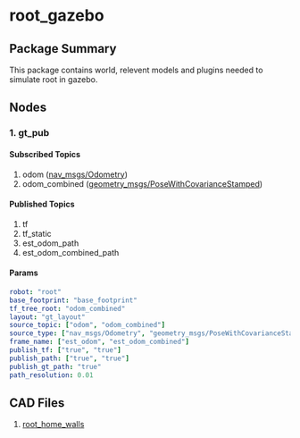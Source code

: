 # root_gazebo
## Package Summary
This package contains world, relevent models and plugins needed to simulate root in gazebo.
## Nodes
### 1. gt_pub
#### Subscribed Topics
1. odom ([nav_msgs/Odometry](http://docs.ros.org/en/melodic/api/nav_msgs/html/msg/Odometry.html))
2. odom_combined ([geometry_msgs/PoseWithCovarianceStamped](http://docs.ros.org/en/melodic/api/geometry_msgs/html/msg/PoseWithCovarianceStamped.html))
#### Published Topics
1. tf
2. tf_static
3. est_odom_path
4. est_odom_combined_path
#### Params
```YAML
robot: "root"
base_footprint: "base_footprint"
tf_tree_root: "odom_combined"
layout: "gt_layout"
source_topic: ["odom", "odom_combined"]
source_type: ["nav_msgs/Odometry", "geometry_msgs/PoseWithCovarianceStamped"]
frame_name: ["est_odom", "est_odom_combined"]
publish_tf: ["true", "true"]
publish_path: ["true", "true"]
publish_gt_path: "true"
path_resolution: 0.01
```
## CAD Files
1. [root_home_walls](https://cad.onshape.com/documents/1ba97690d0a1c133704d4455/w/76f740754467ef4f6a9192e8/e/b97d474cf5a4f5ae60470df4) 
